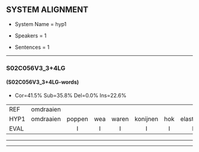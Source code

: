 
## SYSTEM ALIGNMENT

- System Name = hyp1

- Speakers = 1

- Sentences = 1

---

### S02C056V3_3+4LG

#### (S02C056V3_3+4LG-words)

- Cor=41.5%	Sub=35.8%	Del=0.0%	Ins=22.6%

|  |  |  |  |  |  |  |  |  |  |  |  |  |  |  |  |  |  |  |  |  |  |  |  |  |  |  |  |  |  |  |  |  |  |  |  |  |  |  |  |  |  |  |  |  |  |  |  |  |  |  |  |  |  |
|:--- |:---:|:---:|:---:|:---:|:---:|:---:|:---:|:---:|:---:|:---:|:---:|:---:|:---:|:---:|:---:|:---:|:---:|:---:|:---:|:---:|:---:|:---:|:---:|:---:|:---:|:---:|:---:|:---:|:---:|:---:|:---:|:---:|:---:|:---:|:---:|:---:|:---:|:---:|:---:|:---:|:---:|:---:|:---:|:---:|:---:|:---:|:---:|:---:|:---:|:---:|:---:|:---:|:---:|
| REF | omdraaien |  |  |  |  |  |  | * | poppenwagen | konijnenhok | elastiekje | ruziemaken | teddybeer | dierentuin | paddenstoelen |  | verstoppertje | wasmachine | fototoestel |  | toiletpapier | vrachtwagen | buurmannen | vogelkooi | olifant | schommelen | iedereen |  | schoenenwinkel | knutselen | ophangen | verjaardag | sprookjesboek |  | tandenborstel | lucifer | slaapkamer | achterdeur | ziekenhuis | nieuwsgierig | afblijven |  |  | kabouter | washandje | sneeuwwitje | goeiendag | vakantie | limonade | autorijden | eindelijk | familie | chocolade |
| HYP1 | omdraaien | poppen | wea | waren | konijnen | hok | elastieke | ruzie | maken | da | die | weer | dieren | tu | paddenstoelen | verstopperdje | was | machina | fototoestel | toilet | papier | vrachtwagen | buurmannn | vogelkooi | olifant | schonmelen | iedereen | schoenen | winkel | knutselen | ophangen | verjaardag | sprookjesboek | tanden | borststol | lucifer | slaapkamer | achterdeur | ziekenhuis | nieuwsgierig | afblijven | kabauter | was | handje | sneewitje | goeien | dag | vakantie | limonada | autorijden | eindelijk | familie | chocolade |
| EVAL |  | I | I | I | I | I | I | S | S | S | S | S | S | S |  | I | S | S |  | I | S |  | S |  |  | S |  | I | S |  |  |  |  | I | S |  |  |  |  |  |  | I | I | S | S | S | S |  | S |  |  |  |  |
---

---

